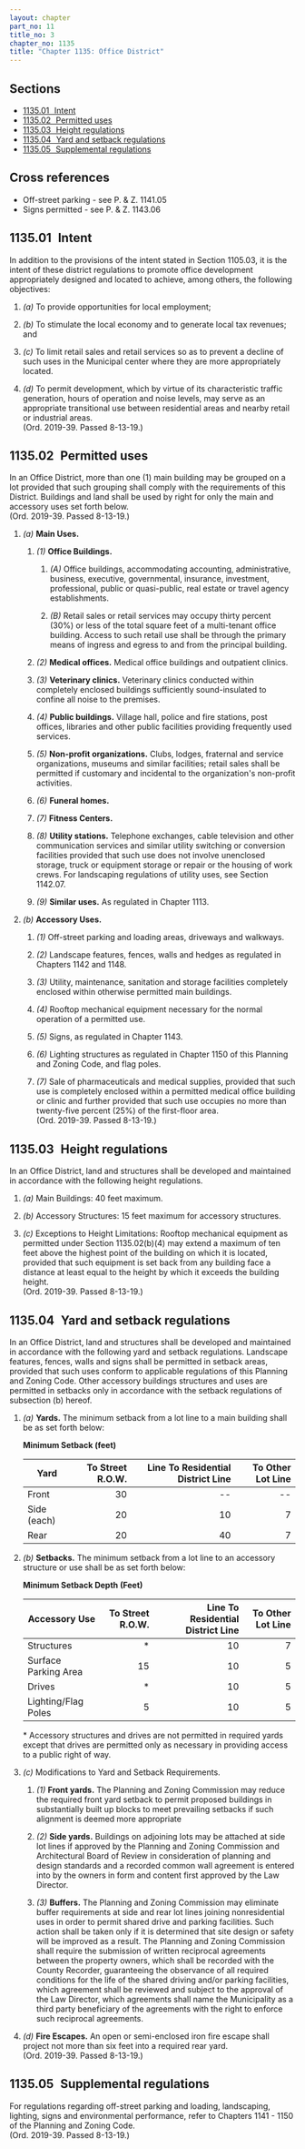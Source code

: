 ```yaml
---
layout: chapter
part_no: 11
title_no: 3
chapter_no: 1135
title: "Chapter 1135: Office District"
---
```


## Sections

* [1135.01   Intent](#113501-intent)
* [1135.02   Permitted uses](#113502-permitted-uses)
* [1135.03   Height regulations](#113503-height-regulations)
* [1135.04   Yard and setback regulations](#113504-yard-and-setback-regulations)
* [1135.05   Supplemental regulations](#113505-supplemental-regulations)

## Cross references

* Off-street parking - see P. & Z. 1141.05
* Signs permitted - see P. & Z. 1143.06

## 1135.01   Intent

In addition to the provisions of the intent stated in Section 1105.03, it is the
intent of these district regulations to promote office development appropriately
designed and located to achieve, among others, the following objectives:

1. _(a)_ To provide opportunities for local employment;

2. _(b)_ To stimulate the local economy and to generate local tax revenues; and

3. _(c)_ To limit retail sales and retail services so as to prevent a decline of
such uses in the Municipal center where they are more appropriately located.

4. _(d)_ To permit development, which by virtue of its characteristic traffic
generation, hours of operation and noise levels, may serve as an appropriate
transitional use between residential areas and nearby retail or industrial
areas.\
(Ord. 2019-39. Passed 8-13-19.)

## 1135.02   Permitted uses

In an Office District, more than one (1) main building may be grouped on a lot
provided that such grouping shall comply with the requirements of this District.
Buildings and land shall be used by right for only the main and accessory uses
set forth below.\
(Ord. 2019-39. Passed 8-13-19.)

1. _(a)_ **Main Uses.**

    1. _(1)_ **Office Buildings.**

        1. _(A)_ Office buildings, accommodating accounting, administrative,
        business, executive, governmental, insurance, investment, professional,
        public or quasi-public, real estate or travel agency establishments.

        2. _(B)_ Retail sales or retail services may occupy thirty percent (30%)
        or less of the total square feet of a multi-tenant office building.
        Access to such retail use shall be through the primary means of ingress
        and egress to and from the principal building.

    2. _(2)_ **Medical offices.** Medical office buildings and outpatient
    clinics.

    3. _(3)_ **Veterinary clinics.** Veterinary clinics conducted within
    completely enclosed buildings sufficiently sound-insulated to confine all
    noise to the premises.

    4. _(4)_ **Public buildings.** Village hall, police and fire stations, post
    offices, libraries and other public facilities providing frequently used
    services.

    5. _(5)_ **Non-profit organizations.** Clubs, lodges, fraternal and service
    organizations, museums and similar facilities; retail sales shall be
    permitted if customary and incidental to the organization's non-profit
    activities.

    6. _(6)_ **Funeral homes.**

    7. _(7)_ **Fitness Centers.**

    8. _(8)_ **Utility stations.** Telephone exchanges, cable television and
    other communication services and similar utility switching or conversion
    facilities provided that such use does not involve unenclosed storage, truck
    or equipment storage or repair or the housing of work crews. For landscaping
    regulations of utility uses, see Section 1142.07.

    9. _(9)_ **Similar uses.** As regulated in Chapter 1113.

2. _(b)_ **Accessory Uses.**

    1. _(1)_ Off-street parking and loading areas, driveways and walkways.

    2. _(2)_ Landscape features, fences, walls and hedges as regulated in
    Chapters 1142 and 1148.

    3. _(3)_ Utility, maintenance, sanitation and storage facilities completely
    enclosed within otherwise permitted main buildings.

    4. _(4)_ Rooftop mechanical equipment necessary for the normal operation of
    a permitted use.

    5. _(5)_ Signs, as regulated in Chapter 1143.

    6. _(6)_ Lighting structures as regulated in Chapter 1150 of this Planning
    and Zoning Code, and flag poles.

    7. _(7)_ Sale of pharmaceuticals and medical supplies, provided that such
    use is completely enclosed within a permitted medical office building or
    clinic and further provided that such use occupies no more than twenty-five
    percent (25%) of the first-floor area.\
    (Ord. 2019-39. Passed 8-13-19.)

## 1135.03   Height regulations

In an Office District, land and structures shall be developed and maintained in
accordance with the following height regulations.

1. _(a)_ Main Buildings: 40 feet maximum.

2. _(b)_ Accessory Structures: 15 feet maximum for accessory structures.

3. _(c)_ Exceptions to Height Limitations: Rooftop mechanical equipment as
permitted under Section 1135.02(b)(4) may extend a maximum of ten feet above the
highest point of the building on which it is located, provided that such
equipment is set back from any building face a distance at least equal to the
height by which it exceeds the building height.\
(Ord. 2019-39. Passed 8-13-19.)

## 1135.04   Yard and setback regulations

In an Office District, land and structures shall be developed and maintained in
accordance with the following yard and setback regulations. Landscape features,
fences, walls and signs shall be permitted in setback areas, provided that such
uses conform to applicable regulations of this Planning and Zoning Code. Other
accessory buildings structures and uses are permitted in setbacks only in
accordance with the setback regulations of subsection (b) hereof.

1. _(a)_ **Yards.** The minimum setback from a lot line to a main building shall
be as set forth below:

    **Minimum Setback (feet)**

    | Yard        | To Street R.O.W. | Line To Residential District Line | To Other Lot Line |
    |-------------|-----------------:|----------------------------------:|------------------:|
    | Front       |               30 |                                -- |                -- |
    | Side (each) |               20 |                                10 |                 7 |
    | Rear        |               20 |                                40 |                 7 |

2. _(b)_ **Setbacks.** The minimum setback from a lot line to an accessory
structure or use shall be as set forth below:

    **Minimum Setback Depth (Feet)**

    | Accessory Use        | To Street R.O.W. | Line To Residential District Line | To Other Lot Line |
    |----------------------|-----------------:|----------------------------------:|------------------:|
    | Structures           |                * |                                10 |                 7 |
    | Surface Parking Area |               15 |                                10 |                 5 |
    | Drives               |                * |                                10 |                 5 |
    | Lighting/Flag Poles  |                5 |                                10 |                 5 |

    \* Accessory structures and drives are not permitted in required yards
    except that drives are permitted only as necessary in providing access to a
    public right of way.

3. _(c)_ Modifications to Yard and Setback Requirements.

    1. _(1)_ **Front yards.** The Planning and Zoning Commission may reduce the
    required front yard setback to permit proposed buildings in substantially
    built up blocks to meet prevailing setbacks if such alignment is deemed more
    appropriate

    2. _(2)_ **Side yards.** Buildings on adjoining lots may be attached at side
    lot lines if approved by the Planning and Zoning Commission and
    Architectural Board of Review in consideration of planning and design
    standards and a recorded common wall agreement is entered into by the owners
    in form and content first approved by the Law Director.

    3. _(3)_ **Buffers.** The Planning and Zoning Commission may eliminate
    buffer requirements at side and rear lot lines joining nonresidential uses
    in order to permit shared drive and parking facilities. Such action shall be
    taken only if it is determined that site design or safety will be improved
    as a result. The Planning and Zoning Commission shall require the submission
    of written reciprocal agreements between the property owners, which shall be
    recorded with the County Recorder, guaranteeing the observance of all
    required conditions for the life of the shared driving and/or parking
    facilities, which agreement shall be reviewed and subject to the approval of
    the Law Director, which agreements shall name the Municipality as a third
    party beneficiary of the agreements with the right to enforce such
    reciprocal agreements.

4. _(d)_ **Fire Escapes.** An open or semi-enclosed iron fire escape shall
project not more than six feet into a required rear yard.\
(Ord. 2019-39. Passed 8-13-19.)

## 1135.05   Supplemental regulations

For regulations regarding off-street parking and loading, landscaping, lighting,
signs and environmental performance, refer to Chapters 1141 - 1150 of the
Planning and Zoning Code.\
(Ord. 2019-39. Passed 8-13-19.)
